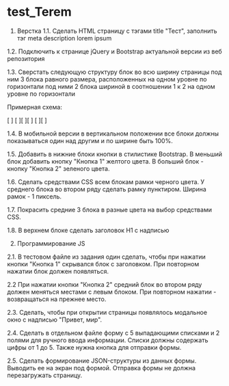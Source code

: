 # test_Terem

1. Верстка
1.1. Сделать HTML страницу с тэгами title "Тест", заполнить тэг meta description lorem ipsum

1.2. Подключить к странице jQuery и Bootstrap актуальной версии из веб репозитория

1.3. Сверстать следующую структуру блок во всю ширину страницы под ним 3 блока равного размера, расположенных на одном уровне по горизонтали под ними 2 блока шириной в соотношении 1 к 2 на одном уровне по горизонтали

Примерная схема:

[ ]
[ ][ ][ ]
[ ][ ]

1.4. В мобильной версии в вертикальном положении все блоки должны показываться один над другим и по ширине быть 100%.

1.5. Добавить в нижние блоки кнопки в стилистике Bootstrap. В меньший блок добавить кнопку "Кнопка 1" желтого цвета. В больший блок - кнопку "Кнопка 2" зеленого цвета.

1.6. Сделать средствами CSS всем блокам рамки черного цвета. У среднего блока во втором ряду сделать рамку пунктиром. Ширина рамок - 1 пиксель.

1.7. Покрасить средние 3 блока в разные цвета на выбор средствами CSS.

1.8. В верхнем блоке сделать заголовок H1 с надписью

2. Программирование JS

2.1. В тестовом файле из задания один сделать, чтобы при нажатии кнопки "Кнопка 1" скрывался блок с заголовком. При повторном нажатии блок должен появляться.

2.2 При нажатии кнопки "Кнопка 2" средний блок во втором ряду должен меняться местами с левым блоком. При повторном нажатии - возвращаться на прежнее место.

2.3. Сделать, чтобы при открытии страницы появлялось модальное окно с надписью "Привет, мир".

2.4. Сделать в отдельном файле форму с 5 выпадающими списками и 2 полями для ручного ввода информации. Списки должны содержать цифры от 1 до 5. Также нужна кнопка для отправки формы.

2.5. Сделать формирование JSON-структуры из данных формы. Выводить ее на экран под формой. Отправка формы не должна перезагружать страницу.
